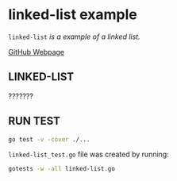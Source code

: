 # linked-list example

`linked-list` _is a example of a linked list._

[GitHub Webpage](https://jeffdecola.github.io/my-go-examples/)

## LINKED-LIST

???????

## RUN TEST

```bash
go test -v -cover ./...
```

`linked-list_test.go` file was created by running:

```bash
gotests -w -all linked-list.go
```